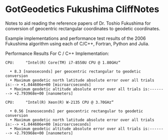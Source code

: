 # GotGeodetics Fukushima CliffNotes
Notes to aid reading the reference papers of Dr. Toshio Fukushima for conversion of geocentric rectangular coordinates to geodetic coordinates.

Example implementations and performance test results of the 2006 Fukushima algorithm using each of C/C++, Fortran, Python and Julia.

Performance Results For C / C++ Implementation:

    CPU:     "Intel(R) Core(TM) i7-8550U CPU @ 1.80GHz“

      • 8.3 [nanoseconds] per geocentric rectangular to geodetic conversion
      • Maximum geodetic north latitude absolute error over all trials is:--> +1.044606e+00 [microarcseconds]
      • Maximum geodetic altitude absolute error over all trials is:--------> +2.793968e+00 [nanometers]

    CPU:     "Intel(R) Xeon(R) W-2135 CPU @ 3.70GHz“

      • 0.56 [nanoseconds] per geocentric rectangular to geodetic conversion
      • Maximum geodetic north latitude absolute error over all trials is:--> +1.044606e+00 [microarcseconds]
      • Maximum geodetic altitude absolute error over all trials is:--------> +2.793968e+00 [nanometers]

